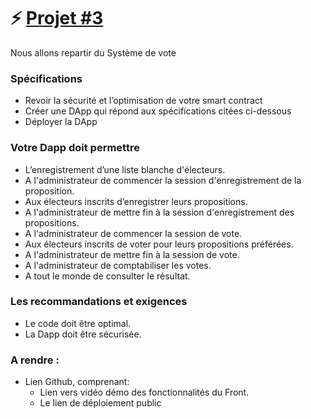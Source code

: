 # ⚡️ [Projet #3](https://formation.alyra.fr/products/developpeur-blockchain/categories/2149193530)

Nous allons repartir du Système de vote

### Spécifications

* Revoir la sécurité et l’optimisation de votre smart contract
* Créer une DApp qui répond aux spécifications citées ci-dessous
* Déployer la DApp

### Votre Dapp doit permettre

* L’enregistrement d’une liste blanche d'électeurs.
* A l'administrateur de commencer la session d'enregistrement de la proposition.
* Aux électeurs inscrits d’enregistrer leurs propositions.
* A l'administrateur de mettre fin à la session d'enregistrement des propositions.
* A l'administrateur de commencer la session de vote.
* Aux électeurs inscrits de voter pour leurs propositions préférées.
* A l'administrateur de mettre fin à la session de vote.
* A l'administrateur de comptabiliser les votes.
* A tout le monde de consulter le résultat.

### Les recommandations et exigences 

* Le code doit être optimal.
* La Dapp doit être sécurisée.

### A rendre :

* Lien Github, comprenant:
  + Lien vers vidéo démo des fonctionnalités du Front.
  + Le lien de déploiement public
